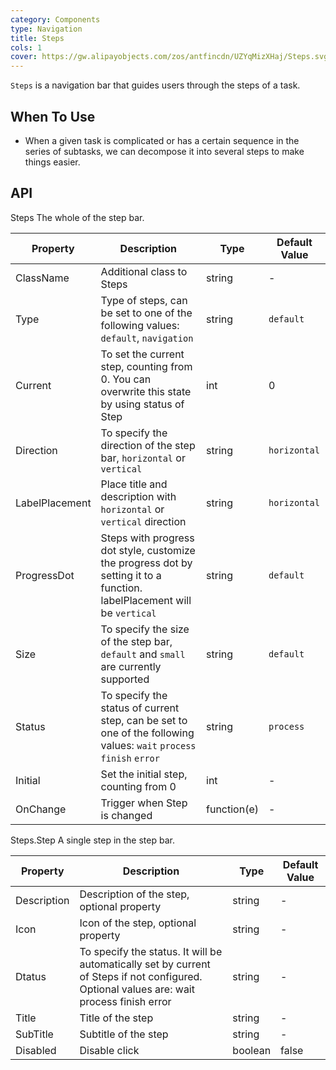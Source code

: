 ```yaml
---
category: Components
type: Navigation
title: Steps
cols: 1
cover: https://gw.alipayobjects.com/zos/antfincdn/UZYqMizXHaj/Steps.svg
---
```


`Steps` is a navigation bar that guides users through the steps of a task.

## When To Use

- When a given task is complicated or has a certain sequence in the series of subtasks, we can decompose it into several steps to make things easier.


## API

Steps
The whole of the step bar.

| Property | Description | Type | Default Value |
| --- | --- | --- | --- |
| ClassName | Additional class to Steps | string         | -         |
| Type   | Type of steps, can be set to one of the following values: `default`, `navigation`| string         |`default`       |
| Current | To set the current step, counting from 0. You can overwrite this state by using status of Step | int         |0       |
| Direction | To specify the direction of the step bar, `horizontal` or `vertical`| string  | `horizontal`  |
| LabelPlacement | Place title and description with `horizontal` or `vertical` direction| string  | `horizontal`  |
| ProgressDot | Steps with progress dot style, customize the progress dot by setting it to a function. labelPlacement will be `vertical`| string  | `default`  |
| Size | To specify the size of the step bar, `default` and `small` are currently supported| string  | `default`  |
| Status | To specify the status of current step, can be set to one of the following values: `wait` `process` `finish` `error`| string  | `process`  |
| Initial | Set the initial step, counting from 0| int  | -  |
| OnChange | Trigger when Step is changed| function(e)  | -  |


Steps.Step
A single step in the step bar.

| Property | Description | Type | Default Value |
| --- | --- | --- | --- |
| Description | Description of the step, optional property | string         | -         |
| Icon | Icon of the step, optional property | string         | -         |
| Dtatus | To specify the status. It will be automatically set by current of Steps if not configured. Optional values are: wait process finish error | string         | -         |
| Title | Title of the step | string         | -         |
| SubTitle | Subtitle of the step | string         | -         |
| Disabled | Disable click | boolean         | false         |